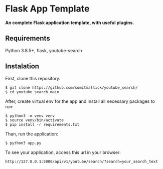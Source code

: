 # Flask App Template

**An complete Flask application template, with useful plugins.**
## Requirements

Python 3.8.5+, flask, youtube-search

## Instalation

First, clone this repository.

    $ git clone https://github.com/sumitmallick/youtube_search/
    $ cd youtube_search_main

After, create virtual env for the app and install all necessary packages to run:

    $ python3 -m venv venv
    $ source venv/bin/activate
    $ pip install -r requirements.txt

Than, run the application:

	$ python3 app.py

To see your application, access this url in your browser: 

	http://127.0.0.1:5000/api/v1/youtube/search/?search=your_search_text

